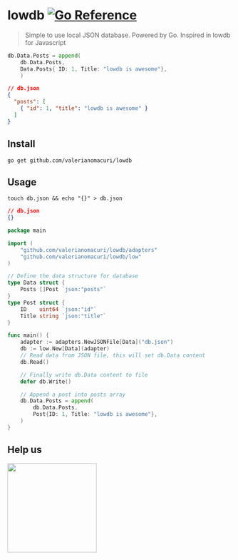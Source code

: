 # lowdb [![Go Reference](https://pkg.go.dev/badge/github.com/valerianomacuri/lowdb.svg)](https://pkg.go.dev/github.com/valerianomacuri/lowdb)

> Simple to use local JSON database. Powered by Go. Inspired in lowdb for
> Javascript

```go
db.Data.Posts = append(
	db.Data.Posts, 
	Data.Posts{ ID: 1, Title: "lowdb is awesome"},
	)
```

```json
// db.json
{
  "posts": [
    { "id": 1, "title": "lowdb is awesome" }
  ]
}
```

## Install

```console
go get github.com/valerianomacuri/lowdb
```

## Usage

```console
touch db.json && echo "{}" > db.json
```

```json
// db.json
{}
```

```go
package main

import (
	"github.com/valerianomacuri/lowdb/adapters"
	"github.com/valerianomacuri/lowdb/low"
)

// Define the data structure for database
type Data struct {
	Posts []Post `json:"posts"`
}
type Post struct {
	ID    uint64 `json:"id"`
	Title string `json:"title"`
}

func main() {
	adapter := adapters.NewJSONFile[Data]("db.json")
	db := low.New[Data](adapter)
	// Read data from JSON file, this will set db.Data content
	db.Read()

	// Finally write db.Data content to file
	defer db.Write()

	// Append a post into posts array
	db.Data.Posts = append(
		db.Data.Posts,
		Post{ID: 1, Title: "lowdb is awesome"},
	)
}
```

## Help us

<a href="https://www.buymeacoffee.com/golang4us" target="_blank">
<img src="https://camo.githubusercontent.com/2e6f39f21c4d34ba1a4b01c34d27bb7e9dabb7d5c01fc8a4a2f1a571c36f4d5e/68747470733a2f2f63646e2e6275796d6561636f666665652e636f6d2f627574746f6e732f76322f64656661756c742d79656c6c6f772e706e673f773d33383426713d3735" width="200">
</a>
